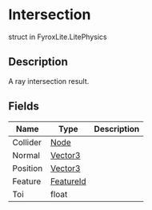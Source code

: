 # Intersection
struct in FyroxLite.LitePhysics
## Description
A ray intersection result.
## Fields
| Name | Type | Description |
|---|---|---|
| Collider | [Node](../LiteNode/Node.md) |  |
| Normal | [Vector3](../LiteMath/Vector3.md) |  |
| Position | [Vector3](../LiteMath/Vector3.md) |  |
| Feature | [FeatureId](../LitePhysics/FeatureId.md) |  |
| Toi | float |  |

